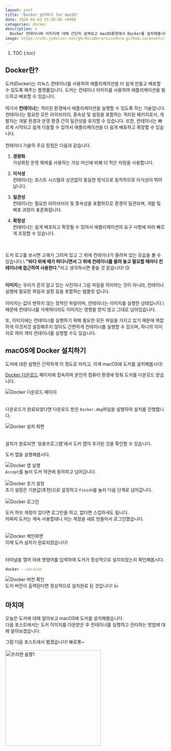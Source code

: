 ```yaml
---
layout: post
title: "Docker 설치하기 for macOS"
date: 2024-04-03 15:50:00 +0900
categories: docker
description: >
  Docker 컨테이너와 이미지에 대해 간단히 살펴보고 macOS환경에서 Docker를 설치해봅시다.
image: https://cdn.jsdelivr.net/gh/NicoDora/nicodora.github.io/assets/img/docker/2024-04-03-Docker-설치하기-for-macOS/docker-logo.png
---
```


1. TOC
{:toc}

## Docker란?

도커(Docker)는 리눅스 컨테이너를 사용하여 애플리케이션을 더 쉽게 만들고 배포할 수 있도록 해주는 플랫폼입니다. 도커는 컨테이너 이미지를 사용하여 애플리케이션을 빌드하고 배포할 수 있습니다.
<br>
<br>
여기서 <b>컨테이너</b>는 격리된 환경에서 애플리케이션을 실행할 수 있도록 하는 기술입니다.\
컨테이너는 필요한 모든 라이브러리, 종속성 및 설정을 포함하는 격리된 패키지로서, 개발자는 개발 환경과 운영 환경 간의 일관성을 유지할 수 있습니다. 또한, 컨테이너는 빠르게 시작되고 쉽게 이동할 수 있어서 애플리케이션을 더 쉽게 배포하고 확장할 수 있습니다.
<br>
<br>
컨테이너 기술의 주요 장점은 다음과 같습니다.
  1. <b>경량화</b>\
   가상화된 운영 체제를 사용하는 가상 머신에 비해 더 적은 자원을 사용합니다.

  2. <b>이식성</b>\
   컨테이너는 호스트 시스템과 상관없이 동일한 방식으로 동작하므로 이식성이 뛰어납니다.

  3. <b>일관성</b>\
   컨테이너는 필요한 라이브러리 및 종속성을 포함하므로 환경이 일관되며, 개발 및 배포 과정이 표준화됩니다.

  4. <b>확장성</b>\
   컨테이너는 쉽게 배포되고 확장될 수 있어서 애플리케이션의 요구 사항에 따라 빠르게 조정할 수 있습니다.

<br>
<br>
도커 로고를 보시면 고래가 그려져 있고 그 위에 컨테이너가 올려져 있는 모습을 볼 수 있습니다.\
<b>"바다 위에 배가 떠다니면서 그 위에 컨테이너를 올려 놓고 필요할 때마다 컨테이너에 접근하여 사용한다."</b>라고 생각하시면 좋을 것 같습니다! 😊
<br>
<br>
<br>
<b>이미지</b>는 우리가 흔히 알고 있는 사진이나 그림 파일을 의미하는 것이 아니라, 컨테이너 실행에 필요한 파일과 설정 등을 포함하는 템플릿 입니다.
<br>
<br>
이미지는 값이 변하지 않는 정적인 파일이며, 컨테이너는 이미지를 실행한 상태입니다.\
때문에 컨테이너를 삭제하더라도 이미지는 영향을 받지 않고 그대로 남아있습니다.

또, 이미지에는 컨테이너를 실행하기 위해 필요한 모든 파일을 가지고 있기 때문에 복잡하게 이것저것 설정해주지 않아도 간편하게 컨테이너를 실행할 수 있으며, 하나의 이미지로 여러 개의 컨테이너를 실행할 수도 있습니다.

## macOS에 Docker 설치하기

도커에 대한 설명은 간략하게 이 정도로 마치고, 이제 macOS에 도커를 설치해봅시다!

[Docker 다운로드](https://www.docker.com/products/docker-desktop/) 페이지에 접속하여 본인의 컴퓨터 환경에 맞춰 도커를 다운로드 받습니다.

![Docker 다운로드 페이지](https://cdn.jsdelivr.net/gh/NicoDora/nicodora.github.io/assets/img/docker/2024-04-03-Docker-설치하기-for-macOS/docker-download-page.png)
<br>
<br>
<br>
다운로드가 완료되었다면 다운로드 받은 `Docker.dmg`파일을 실행하여 설치를 진행합니다.

![Docker 설치 화면](https://cdn.jsdelivr.net/gh/NicoDora/nicodora.github.io/assets/img/docker/2024-04-03-Docker-설치하기-for-macOS/docker-install.png)
<br>
<br>
<br>
설치가 완료되면 '응용프로그램'에서 도커 앱이 추가된 것을 확인할 수 있습니다.

도커 앱을 실행해봅시다.

![Docker 앱 실행](https://cdn.jsdelivr.net/gh/NicoDora/nicodora.github.io/assets/img/docker/2024-04-03-Docker-설치하기-for-macOS/docker-start.png)
<br>
`Accept`를 눌러 도커 약관에 동의하고 넘어갑니다.
<br>
<br>
![Docker 초기 설정](https://cdn.jsdelivr.net/gh/NicoDora/nicodora.github.io/assets/img/docker/2024-04-03-Docker-설치하기-for-macOS/docker-setting.png)
<br>
초기 설정은 기본값(추천)으로 설정하고 `Finish`를 눌러 다음 단계로 넘어갑니다.
<br>
<br>
![Docker 로그인](https://cdn.jsdelivr.net/gh/NicoDora/nicodora.github.io/assets/img/docker/2024-04-03-Docker-설치하기-for-macOS/docker-signin.png)

도커 허브 계정이 있다면 로그인을 하고, 없다면 스킵하셔도 됩니다.\
어짜피 도커는 계속 사용할테니 저는 계정을 새로 만들어서 로그인했습니다.
<br>
<br>
<br>
![Docker 메인화면](https://cdn.jsdelivr.net/gh/NicoDora/nicodora.github.io/assets/img/docker/2024-04-03-Docker-설치하기-for-macOS/docker-main.png)
<br>
이제 도커 설치가 완료되었습니다!
<br>
<br>
<br>
터미널을 열어 아래 명령어를 입력하여 도커가 정상적으로 설치되었는지 확인해봅시다.

```zsh
docker --version
```

![Docker 버전 확인](https://cdn.jsdelivr.net/gh/NicoDora/nicodora.github.io/assets/img/docker/2024-04-03-Docker-설치하기-for-macOS/docker-version-check.png)
<br>
도커 버전이 출력된다면 정상적으로 설치완료 된 것입니다! 👍

## 마치며

오늘은 도커에 대해 알아보고 macOS에 도커를 설치해봤습니다.\
다음 포스트에서는 도커 이미지를 다운받은 후 컨테이너를 실행하고 관리하는 방법에 대해 알아보겠습니다.

그럼 다음 포스트에서 뵙겠습니다! 뾰로롱~
<br>
<br>
<img src="https://cdn.jsdelivr.net/gh/NicoDora/nicodora.github.io/assets/img/docker/frieren1.gif" width="300" height="300" alt="프리렌 움짤1">